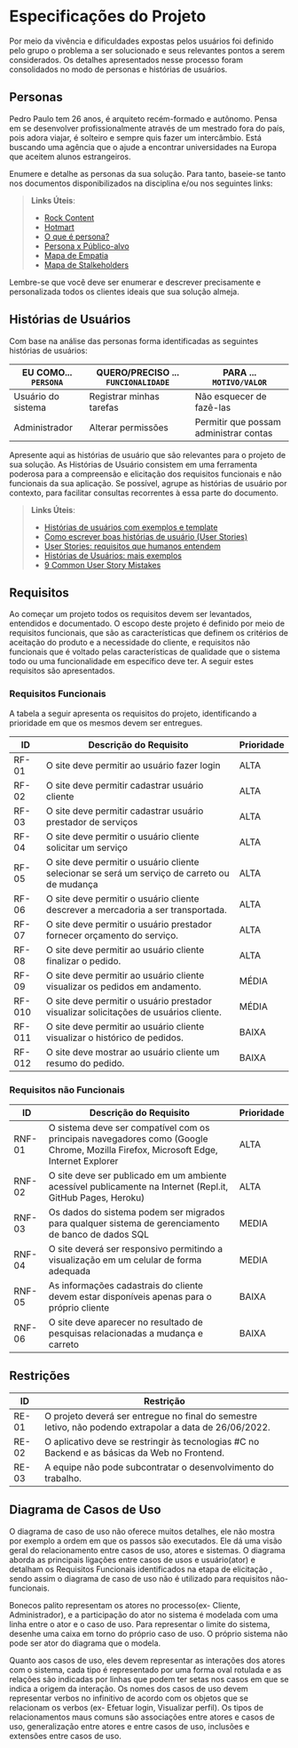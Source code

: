 # Especificações do Projeto

Por meio da vivência e dificuldades expostas pelos usuários foi definido pelo grupo o problema a ser solucionado e seus relevantes pontos a serem considerados. Os detalhes apresentados nesse processo foram consolidados no modo de personas e histórias de usuários. 

## Personas

Pedro Paulo tem 26 anos, é arquiteto recém-formado e autônomo. Pensa em se desenvolver profissionalmente através de um mestrado fora do país, pois adora viajar, é solteiro e sempre quis fazer um intercâmbio. Está buscando uma agência que o ajude a encontrar universidades na Europa que aceitem alunos estrangeiros.

Enumere e detalhe as personas da sua solução. Para tanto, baseie-se tanto nos documentos disponibilizados na disciplina e/ou nos seguintes links:

> **Links Úteis**:
> - [Rock Content](https://rockcontent.com/blog/personas/)
> - [Hotmart](https://blog.hotmart.com/pt-br/como-criar-persona-negocio/)
> - [O que é persona?](https://resultadosdigitais.com.br/blog/persona-o-que-e/)
> - [Persona x Público-alvo](https://flammo.com.br/blog/persona-e-publico-alvo-qual-a-diferenca/)
> - [Mapa de Empatia](https://resultadosdigitais.com.br/blog/mapa-da-empatia/)
> - [Mapa de Stalkeholders](https://www.racecomunicacao.com.br/blog/como-fazer-o-mapeamento-de-stakeholders/)
>
Lembre-se que você deve ser enumerar e descrever precisamente e personalizada todos os clientes ideais que sua solução almeja.

## Histórias de Usuários

Com base na análise das personas forma identificadas as seguintes histórias de usuários:

|EU COMO... `PERSONA`| QUERO/PRECISO ... `FUNCIONALIDADE` |PARA ... `MOTIVO/VALOR`                 |
|--------------------|------------------------------------|----------------------------------------|
|Usuário do sistema  | Registrar minhas tarefas           | Não esquecer de fazê-las               |
|Administrador       | Alterar permissões                 | Permitir que possam administrar contas |

Apresente aqui as histórias de usuário que são relevantes para o projeto de sua solução. As Histórias de Usuário consistem em uma ferramenta poderosa para a compreensão e elicitação dos requisitos funcionais e não funcionais da sua aplicação. Se possível, agrupe as histórias de usuário por contexto, para facilitar consultas recorrentes à essa parte do documento.

> **Links Úteis**:
> - [Histórias de usuários com exemplos e template](https://www.atlassian.com/br/agile/project-management/user-stories)
> - [Como escrever boas histórias de usuário (User Stories)](https://medium.com/vertice/como-escrever-boas-users-stories-hist%C3%B3rias-de-usu%C3%A1rios-b29c75043fac)
> - [User Stories: requisitos que humanos entendem](https://www.luiztools.com.br/post/user-stories-descricao-de-requisitos-que-humanos-entendem/)
> - [Histórias de Usuários: mais exemplos](https://www.reqview.com/doc/user-stories-example.html)
> - [9 Common User Story Mistakes](https://airfocus.com/blog/user-story-mistakes/)

## Requisitos

Ao começar um projeto todos os requisitos devem ser levantados, entendidos e documentado. O escopo deste projeto é definido por meio de requisitos funcionais, que são as características que definem os critérios de aceitação do produto e a necessidade do cliente, e requisitos não funcionais que é voltado pelas características de qualidade que o sistema todo ou uma funcionalidade em específico deve ter. A seguir estes requisitos são apresentados. 

### Requisitos Funcionais

A tabela a seguir apresenta os requisitos do projeto, identificando a prioridade em que os mesmos devem ser entregues. 


|ID    | Descrição do Requisito                                                                       | Prioridade |
|------|----------------------------------------------------------------------------------------------|------------|
|RF-01| O site deve permitir ao usuário fazer login | ALTA       | 
|RF-02| O site deve permitir cadastrar usuário cliente                        | ALTA      |
|RF-03| O site deve permitir cadastrar usuário prestador de serviços                                    |  ALTA      |
|RF-04| O site deve permitir o usuário cliente solicitar um serviço                                  | ALTA       |
|RF-05| O site deve permitir o usuário cliente selecionar se será um serviço de carreto ou de mudança                          |  ALTA      |
|RF-06| O site deve permitir o usuário cliente descrever a mercadoria a ser transportada.                                |  ALTA     |
|RF-07| O site deve permitir o usuário prestador fornecer orçamento do serviço.                                |  ALTA      |
|RF-08| O site deve permitir ao usuário cliente finalizar o pedido.                                           |  ALTA      |
|RF-09| O site deve permitir ao usuário cliente visualizar os pedidos em andamento.                                          | MÉDIA      |
|RF-010| O site deve permitir o usuário prestador visualizar solicitações de usuários cliente.                                               | MÉDIA      |
|RF-011| O site deve permitir ao usuário cliente visualizar o histórico de pedidos.                                           | BAIXA      |
|RF-012| O site deve mostrar ao usuário cliente um resumo do pedido.                                      | BAIXA      |

### Requisitos não Funcionais

|ID     | Descrição do Requisito  |Prioridade |
|---------|-------------------------|----|
|RNF-01   | O sistema deve ser compatível com os principais navegadores como (Google Chrome, Mozilla Firefox, Microsoft Edge, Internet Explorer   | ALTA | 
|RNF-02  | O site deve ser publicado em um ambiente acessível publicamente na Internet (Repl.it, GitHub Pages, Heroku)  |  ALTA | 
|RNF-03  | Os dados do sistema podem ser migrados para qualquer sistema de gerenciamento de banco de dados SQL   |  MEDIA |
|RNF-04  | O site deverá ser responsivo permitindo a visualização em um celular de forma adequada |  MEDIA |
|RNF-05  | As informações cadastrais do cliente devem estar disponíveis apenas para o próprio cliente  |  BAIXA |
|RNF-06  | O site deve aparecer no resultado de pesquisas relacionadas a mudança e carreto  |  BAIXA |




## Restrições

|ID| Restrição                                             |
|--|-------------------------------------------------------|
|RE-01| O projeto deverá ser entregue no final do semestre letivo, não podendo extrapolar a data de 26/06/2022.|
|RE-02| O aplicativo deve se restringir às tecnologias #C no Backend e as básicas da Web no Frontend.       |
|RE-03| A equipe não pode subcontratar o desenvolvimento do trabalho.      |






## Diagrama de Casos de Uso
O diagrama de caso de uso não oferece muitos detalhes, ele não mostra por exemplo a ordem em que os passos são executados. Ele dá uma visão geral do relacionamento entre casos de uso, atores e sistemas. O diagrama aborda as principais ligações entre casos de usos e usuário(ator) e detalham os Requisitos Funcionais identificados na etapa de elicitação , sendo assim o diagrama de caso de uso não é utilizado para requisitos não-funcionais. 

Bonecos palito representam os atores no processo(ex- Cliente, Administrador), e a participação do ator no sistema é modelada com uma linha entre o ator e o caso de uso. Para representar o limite do sistema, desenhe uma caixa em torno do próprio caso de uso. O próprio sistema não pode ser ator do diagrama que o modela. 

Quanto aos casos de uso, eles devem representar as interações dos atores com o sistema, cada tipo é representado por uma forma oval rotulada e as relações são indicadas por linhas que podem ter setas nos casos em que se indica a origem da interação. Os nomes dos casos de uso devem representar verbos no infinitivo de acordo com os objetos que se relacionam os verbos (ex- Efetuar login, Visualizar perfil). Os tipos de relacionamentos maus comuns são associações entre atores e casos de uso, generalização entre atores e entre casos de uso, inclusões e extensões entre casos de uso. 

 
